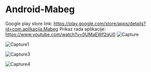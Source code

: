 # Android-Mabeg
Google play store link: https://play.google.com/store/apps/details?id=com.aplikacija.Mabeg
Prikaz rada aplikacije: https://www.youtube.com/watch?v=0UMaEWf2qU0
![Capture](https://user-images.githubusercontent.com/55994049/98600658-390a6a00-22de-11eb-93c6-c4ea9b31f9c0.JPG)

![Capture1](https://user-images.githubusercontent.com/55994049/98600751-57706580-22de-11eb-8f51-2100460ad393.JPG)

![Capture3](https://user-images.githubusercontent.com/55994049/98600776-60f9cd80-22de-11eb-803f-0a53c36d1e2a.JPG)

![Capture4](https://user-images.githubusercontent.com/55994049/98600789-65be8180-22de-11eb-9eb7-a25066f8b707.JPG)

